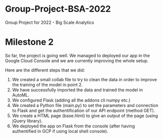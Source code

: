# Group-Project-BSA-2022
Group Project for 2022 - Big Scale Analytics

# Milestone 2

So far, the project is going well. We managed to deployed our app in the Google Cloud Console and we are currently improving the whole setup. 

Here are the different steps that we did:

1. We created a small  collab file to try to clean the data in order to improve the training of the model in point 2. 
2. We have successfully imported the data and trained the model in AutoML.
3. We configured Flask (adding all the addons cli numpy etc.)
4. We created a Python file (main.py) to set the parameters and connection to Flask and get the authentification of our API endpoint (method GET).
5. We create a HTML page (base.html) to give an output of the page (using jQuery library).
6. We deployed the app on Flask from the console (after having authentified in GCP if using local shell console).
